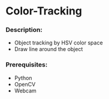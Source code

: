 # Color-Tracking

### Description:
- Object tracking by HSV color space
- Draw line around the object

### Prerequisites:
- Python
- OpenCV
- Webcam
